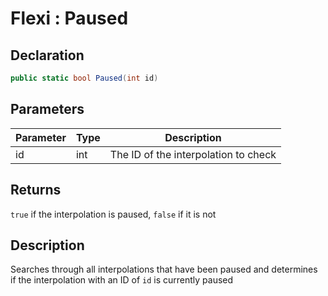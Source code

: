 # Flexi : Paused
## Declaration
```cs
public static bool Paused(int id)
```

## Parameters
| Parameter | Type | Description |
| - | - | - |
| id | int | The ID of the interpolation to check |

## Returns
`true` if the interpolation is paused, `false` if it is not

## Description
Searches through all interpolations that have been paused and determines if the interpolation with an ID of `id` is currently paused